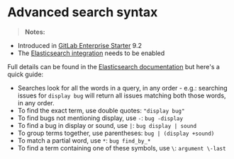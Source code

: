 # Advanced search syntax

>**Notes:**
- Introduced in [GitLab Enterprise Starter][ee] 9.2
- The [Elasticsearch integration](../../integration/elasticsearch.md) needs to
  be enabled

Full details can be found in the
[Elasticsearch documentation](https://www.elastic.co/guide/en/elasticsearch/reference/current/query-dsl-simple-query-string-query.html#_simple_query_string_syntax)
but here's a quick guide:

* Searches look for all the words in a query, in any order - e.g.: searching
  issues for `display bug` will return all issues matching both those words, in any order.
* To find the exact term, use double quotes: `"display bug"`
* To find bugs not mentioning display, use `-`: `bug -display`
* To find a bug in display or sound, use `|`: `bug display | sound`
* To group terms together, use parentheses: `bug | (display +sound)`
* To match a partial word, use `*`: `bug find_by_*`
* To find a term containing one of these symbols, use `\`: `argument \-last`

[ee]: https://about.gitlab.com/gitlab-ee/
